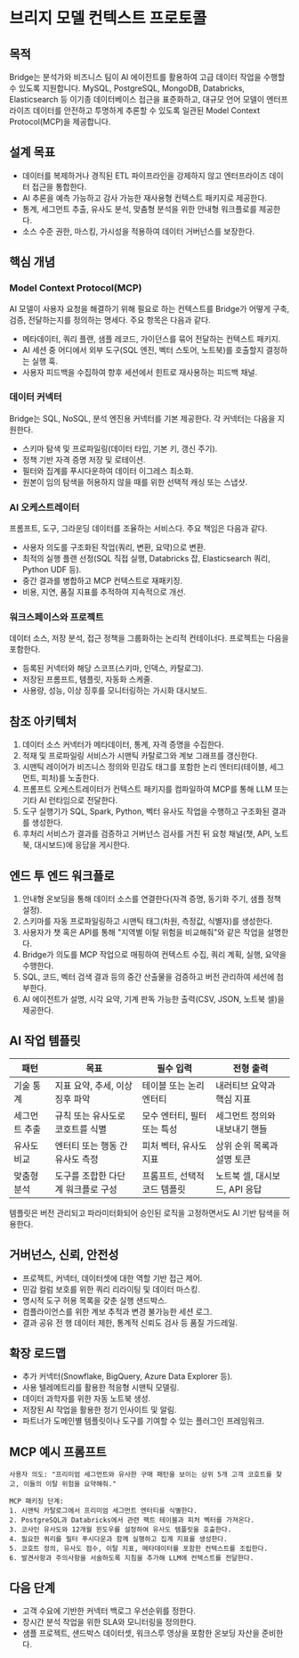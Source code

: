 # 브리지 모델 컨텍스트 프로토콜

## 목적
Bridge는 분석가와 비즈니스 팀이 AI 에이전트를 활용하여 고급 데이터 작업을 수행할 수 있도록 지원합니다. MySQL, PostgreSQL, MongoDB, Databricks, Elasticsearch 등 이기종 데이터베이스 접근을 표준화하고, 대규모 언어 모델이 엔터프라이즈 데이터를 안전하고 투명하게 추론할 수 있도록 일관된 Model Context Protocol(MCP)을 제공합니다.

## 설계 목표
- 데이터를 복제하거나 경직된 ETL 파이프라인을 강제하지 않고 엔터프라이즈 데이터 접근을 통합한다.
- AI 추론을 예측 가능하고 감사 가능한 재사용형 컨텍스트 패키지로 제공한다.
- 통계, 세그먼트 추출, 유사도 분석, 맞춤형 분석을 위한 안내형 워크플로를 제공한다.
- 소스 수준 권한, 마스킹, 가시성을 적용하여 데이터 거버넌스를 보장한다.

## 핵심 개념
### Model Context Protocol(MCP)
AI 모델이 사용자 요청을 해결하기 위해 필요로 하는 컨텍스트를 Bridge가 어떻게 구축, 검증, 전달하는지를 정의하는 명세다. 주요 항목은 다음과 같다.
- 메타데이터, 쿼리 플랜, 샘플 레코드, 가이던스를 묶어 전달하는 컨텍스트 패키지.
- AI 세션 중 어디에서 외부 도구(SQL 엔진, 벡터 스토어, 노트북)를 호출할지 결정하는 실행 훅.
- 사용자 피드백을 수집하여 향후 세션에서 힌트로 재사용하는 피드백 채널.

### 데이터 커넥터
Bridge는 SQL, NoSQL, 분석 엔진용 커넥터를 기본 제공한다. 각 커넥터는 다음을 지원한다.
- 스키마 탐색 및 프로파일링(데이터 타입, 기본 키, 갱신 주기).
- 정책 기반 자격 증명 저장 및 로테이션.
- 필터와 집계를 푸시다운하여 데이터 이그레스 최소화.
- 원본이 임의 탐색을 허용하지 않을 때를 위한 선택적 캐싱 또는 스냅샷.

### AI 오케스트레이터
프롬프트, 도구, 그라운딩 데이터를 조율하는 서비스다. 주요 책임은 다음과 같다.
- 사용자 의도를 구조화된 작업(쿼리, 변환, 요약)으로 변환.
- 최적의 실행 플랜 선정(SQL 직접 실행, Databricks 잡, Elasticsearch 쿼리, Python UDF 등).
- 중간 결과를 병합하고 MCP 컨텍스트로 재패키징.
- 비용, 지연, 품질 지표를 추적하여 지속적으로 개선.

### 워크스페이스와 프로젝트
데이터 소스, 저장 분석, 접근 정책을 그룹화하는 논리적 컨테이너다. 프로젝트는 다음을 포함한다.
- 등록된 커넥터와 해당 스코프(스키마, 인덱스, 카탈로그).
- 저장된 프롬프트, 템플릿, 자동화 스케줄.
- 사용량, 성능, 이상 징후를 모니터링하는 가시화 대시보드.

## 참조 아키텍처
1. 데이터 소스 커넥터가 메타데이터, 통계, 자격 증명을 수집한다.
2. 적재 및 프로파일링 서비스가 시맨틱 카탈로그와 계보 그래프를 갱신한다.
3. 시맨틱 레이어가 비즈니스 정의와 민감도 태그를 포함한 논리 엔터티(테이블, 세그먼트, 피처)를 노출한다.
4. 프롬프트 오케스트레이터가 컨텍스트 패키지를 컴파일하여 MCP를 통해 LLM 또는 기타 AI 런타임으로 전달한다.
5. 도구 실행기가 SQL, Spark, Python, 벡터 유사도 작업을 수행하고 구조화된 결과를 생성한다.
6. 후처리 서비스가 결과를 검증하고 거버넌스 검사를 거친 뒤 요청 채널(챗, API, 노트북, 대시보드)에 응답을 게시한다.

## 엔드 투 엔드 워크플로
1. 안내형 온보딩을 통해 데이터 소스를 연결한다(자격 증명, 동기화 주기, 샘플 정책 설정).
2. 스키마를 자동 프로파일링하고 시맨틱 태그(차원, 측정값, 식별자)를 생성한다.
3. 사용자가 챗 혹은 API를 통해 "지역별 이탈 위험을 비교해줘"와 같은 작업을 설명한다.
4. Bridge가 의도를 MCP 작업으로 매핑하여 컨텍스트 수집, 쿼리 계획, 실행, 요약을 수행한다.
5. SQL, 코드, 벡터 검색 결과 등의 중간 산출물을 검증하고 버전 관리하여 세션에 첨부한다.
6. AI 에이전트가 설명, 시각 요약, 기계 판독 가능한 출력(CSV, JSON, 노트북 셀)을 제공한다.

## AI 작업 템플릿
| 패턴               | 목표                                         | 필수 입력                           | 전형 출력                                |
|--------------------|----------------------------------------------|-------------------------------------|------------------------------------------|
| 기술 통계          | 지표 요약, 추세, 이상 징후 파악              | 테이블 또는 논리 엔터티             | 내러티브 요약과 핵심 지표                |
| 세그먼트 추출      | 규칙 또는 유사도로 코호트를 식별            | 모수 엔터티, 필터 또는 특성         | 세그먼트 정의와 내보내기 핸들            |
| 유사도 비교        | 엔터티 또는 행동 간 유사도 측정              | 피처 벡터, 유사도 지표              | 상위 순위 목록과 설명 토큰               |
| 맞춤형 분석        | 도구를 조합한 다단계 워크플로 구성          | 프롬프트, 선택적 코드 템플릿        | 노트북 셀, 대시보드, API 응답            |

템플릿은 버전 관리되고 파라미터화되어 승인된 로직을 고정하면서도 AI 기반 탐색을 허용한다.

## 거버넌스, 신뢰, 안전성
- 프로젝트, 커넥터, 데이터셋에 대한 역할 기반 접근 제어.
- 민감 컬럼 보호를 위한 쿼리 리라이팅 및 데이터 마스킹.
- 명시적 도구 허용 목록을 갖춘 실행 샌드박스.
- 컴플라이언스를 위한 계보 추적과 변경 불가능한 세션 로그.
- 결과 공유 전 행 데이터 제한, 통계적 신뢰도 검사 등 품질 가드레일.

## 확장 로드맵
- 추가 커넥터(Snowflake, BigQuery, Azure Data Explorer 등).
- 사용 텔레메트리를 활용한 적응형 시맨틱 모델링.
- 데이터 과학자를 위한 자동 노트북 생성.
- 저장된 AI 작업을 활용한 정기 인사이트 및 알림.
- 파트너가 도메인별 템플릿이나 도구를 기여할 수 있는 플러그인 프레임워크.

## MCP 예시 프롬프트
```
사용자 의도: "프리미엄 세그먼트와 유사한 구매 패턴을 보이는 상위 5개 고객 코호트를 찾고, 이들의 이탈 위험을 요약해줘."

MCP 패키징 단계:
1. 시맨틱 카탈로그에서 프리미엄 세그먼트 엔터티를 식별한다.
2. PostgreSQL과 Databricks에서 관련 팩트 테이블과 피처 벡터를 가져온다.
3. 코사인 유사도와 12개월 윈도우를 설정하여 유사도 템플릿을 호출한다.
4. 필요한 쿼리를 필터 푸시다운과 함께 실행하고 집계 지표를 생성한다.
5. 코호트 정의, 유사도 점수, 이탈 지표, 메타데이터를 포함한 컨텍스트를 조립한다.
6. 발견사항과 주의사항을 서술하도록 지침을 추가해 LLM에 컨텍스트를 전달한다.
```

## 다음 단계
- 고객 수요에 기반한 커넥터 백로그 우선순위를 정한다.
- 장시간 분석 작업을 위한 SLA와 모니터링을 정의한다.
- 샘플 프로젝트, 샌드박스 데이터셋, 워크스루 영상을 포함한 온보딩 자산을 준비한다.
